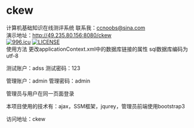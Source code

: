 # ckew
计算机基础知识在线测评系统
联系我：ccnoobs@sina.com
<br>
演示地址：http://49.235.80.156:8080/ckew
<br>
[![996.icu](https://img.shields.io/badge/link-996.icu-red.svg)](https://996.icu)
[![LICENSE](https://img.shields.io/badge/license-Anti%20996-blue.svg)](https://github.com/996icu/996.ICU/blob/master/LICENSE)
<br>
使用方法
更改applicationContext.xml中的数据库链接的属性
sql数据库编码为utf-8

测试账户：adss
测试密码：123

管理账户：admin
管理密码：admin

管理员与用户在同一页面登录

本项目使用的技术有：ajax，SSM框架，jqurey，管理员前端使用bootstrap3

访问地址：ckew
